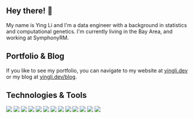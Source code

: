 ## Hey there! 👋

My name is Ying Li and I'm a data engineer with a background in statistics and computational genetics. I'm currently living in the Bay Area, and working at SymphonyRM. 

## Portfolio & Blog 
If you like to see my portfolio, you can navigate to my website at [yingli.dev](https://www.yingli.dev/) or my blog at [yingli.dev/blog](https://www.yingli.dev/blog). 

## Technologies & Tools 
![](https://img.shields.io/badge/Python-181717?style=flat&logo=python)
![](https://img.shields.io/badge/Airflow-181717?style=flat&logo=apache-airflow)
![](https://img.shields.io/badge/AWS-181717?style=flat&logo=amazon-aws)
![](https://img.shields.io/badge/Docker-181717?style=flat&logo=docker)
![](https://img.shields.io/badge/MySQL-181717?style=flat&logo=mysql)
![](https://img.shields.io/badge/Bash-181717?style=flat&logo=gnu-bash)
![](https://img.shields.io/badge/PostgreSQL-181717?style=flat&logo=postgresql)
![](https://img.shields.io/badge/Heroku-181717?style=flat&logo=heroku)
![](https://img.shields.io/badge/Vim-181717?style=flat&logo=vim)
![](https://img.shields.io/badge/Anaconda-181717?style=flat&logo=anaconda)
![](https://img.shields.io/badge/Jupyter-181717?style=flat&logo=jupyter)
![](https://img.shields.io/badge/JavaScript-181717?style=flat&logo=javascript)
![](https://img.shields.io/badge/Jira-181717?style=flat&logo=jira)

<!--
**ying-li-python/ying-li-python** is a ✨ _special_ ✨ repository because its `README.md` (this file) appears on your GitHub profile.

Here are some ideas to get you started:

- 🔭 I’m currently working on ...
- 🌱 I’m currently learning ...
- 👯 I’m looking to collaborate on ...
- 🤔 I’m looking for help with ...
- 💬 Ask me about ...
- 📫 How to reach me: ...
- 😄 Pronouns: ...
- ⚡ Fun fact: ...
-->
